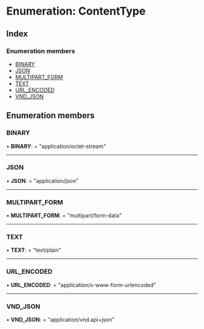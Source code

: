 # Enumeration: ContentType

## Index

### Enumeration members

* [BINARY](contenttype.md#binary)
* [JSON](contenttype.md#json)
* [MULTIPART_FORM](contenttype.md#multipart_form)
* [TEXT](contenttype.md#text)
* [URL_ENCODED](contenttype.md#url_encoded)
* [VND_JSON](contenttype.md#vnd_json)

## Enumeration members

###  BINARY

• **BINARY**: = "application/octet-stream"

___

###  JSON

• **JSON**: = "application/json"

___

###  MULTIPART_FORM

• **MULTIPART_FORM**: = "multipart/form-data"

___

###  TEXT

• **TEXT**: = "text/plain"

___

###  URL_ENCODED

• **URL_ENCODED**: = "application/x-www-form-urlencoded"

___

###  VND_JSON

• **VND_JSON**: = "application/vnd.api+json"
